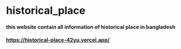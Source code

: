 # historical_place

#### this website contain all information of historical place in bangladesh

#### https://historical-place-42yu.vercel.app/